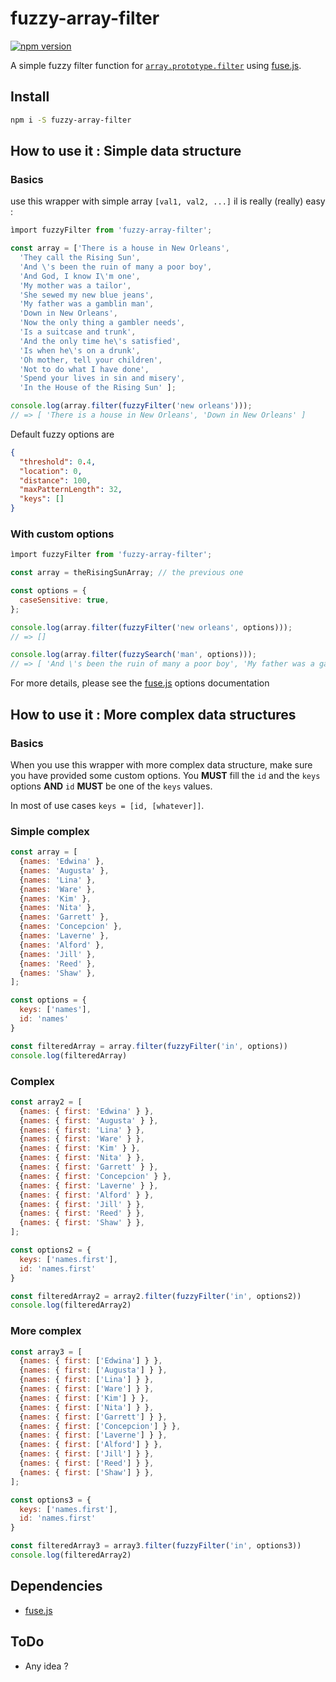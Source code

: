 # fuzzy-array-filter

[![npm version](https://badge.fury.io/js/fuzzy-array-filter.svg)](https://badge.fury.io/js/fuzzy-array-filter)

A simple fuzzy filter function for [`array.prototype.filter`](https://developer.mozilla.org/fr/docs/Web/JavaScript/Reference/Objets_globaux/Array/filter) using [fuse.js](http://fusejs.io/).

## Install

```sh
npm i -S fuzzy-array-filter
```

## How to use it : Simple data structure

### Basics

use this wrapper with simple array `[val1, val2, ...]` il is really (really) easy :

```js
ìmport fuzzyFilter from 'fuzzy-array-filter';

const array = ['There is a house in New Orleans',
  'They call the Rising Sun',
  'And \'s been the ruin of many a poor boy',
  'And God, I know I\'m one',
  'My mother was a tailor',
  'She sewed my new blue jeans',
  'My father was a gamblin man',
  'Down in New Orleans',
  'Now the only thing a gambler needs',
  'Is a suitcase and trunk',
  'And the only time he\'s satisfied',
  'Is when he\'s on a drunk',
  'Oh mother, tell your children',
  'Not to do what I have done',
  'Spend your lives in sin and misery',
  'In the House of the Rising Sun' ];

console.log(array.filter(fuzzyFilter('new orleans')));
// => [ 'There is a house in New Orleans', 'Down in New Orleans' ]

```

Default fuzzy options are
```JSON
{
  "threshold": 0.4,
  "location": 0,
  "distance": 100,
  "maxPatternLength": 32,
  "keys": []
}
```

### With custom options

```js
ìmport fuzzyFilter from 'fuzzy-array-filter';

const array = theRisingSunArray; // the previous one

const options = {
  caseSensitive: true,
};

console.log(array.filter(fuzzyFilter('new orleans', options)));
// => []

console.log(array.filter(fuzzySearch('man', options)));
// => [ 'And \'s been the ruin of many a poor boy', 'My father was a gamblin man' ]


```

For more details, please see the [fuse.js](http://fusejs.io/) options documentation

## How to use it : More complex data structures

### Basics

When you use this wrapper with more complex data structure, make sure you have provided some custom options.
You **MUST** fill the `id` and the `keys` options **AND** `id` **MUST** be one of the `keys` values.

In most of use cases `keys = [id, [whatever]]`.

### Simple complex

```js
const array = [
  {names: 'Edwina' },
  {names: 'Augusta' },
  {names: 'Lina' },
  {names: 'Ware' },
  {names: 'Kim' },
  {names: 'Nita' },
  {names: 'Garrett' },
  {names: 'Concepcion' },
  {names: 'Laverne' },
  {names: 'Alford' },
  {names: 'Jill' },
  {names: 'Reed' },
  {names: 'Shaw' },
];

const options = {
  keys: ['names'],
  id: 'names'
}

const filteredArray = array.filter(fuzzyFilter('in', options))
console.log(filteredArray)

```

### Complex

```js
const array2 = [
  {names: { first: 'Edwina' } },
  {names: { first: 'Augusta' } },
  {names: { first: 'Lina' } },
  {names: { first: 'Ware' } },
  {names: { first: 'Kim' } },
  {names: { first: 'Nita' } },
  {names: { first: 'Garrett' } },
  {names: { first: 'Concepcion' } },
  {names: { first: 'Laverne' } },
  {names: { first: 'Alford' } },
  {names: { first: 'Jill' } },
  {names: { first: 'Reed' } },
  {names: { first: 'Shaw' } },
];

const options2 = {
  keys: ['names.first'],
  id: 'names.first'
}

const filteredArray2 = array2.filter(fuzzyFilter('in', options2))
console.log(filteredArray2)

```

### More complex

```js
const array3 = [
  {names: { first: ['Edwina'] } },
  {names: { first: ['Augusta'] } },
  {names: { first: ['Lina'] } },
  {names: { first: ['Ware'] } },
  {names: { first: ['Kim'] } },
  {names: { first: ['Nita'] } },
  {names: { first: ['Garrett'] } },
  {names: { first: ['Concepcion'] } },
  {names: { first: ['Laverne'] } },
  {names: { first: ['Alford'] } },
  {names: { first: ['Jill'] } },
  {names: { first: ['Reed'] } },
  {names: { first: ['Shaw'] } },
];

const options3 = {
  keys: ['names.first'],
  id: 'names.first'
}

const filteredArray3 = array3.filter(fuzzyFilter('in', options3))
console.log(filteredArray2)

```


## Dependencies

* [fuse.js](https://www.npmjs.com/package/fuse.js)

## ToDo

* Any idea ?

